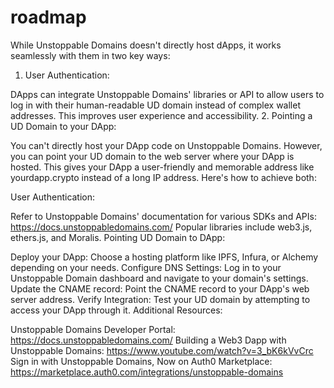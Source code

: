 # roadmap


While Unstoppable Domains doesn't directly host dApps, it works seamlessly with them in two key ways:

1. User Authentication:

DApps can integrate Unstoppable Domains' libraries or API to allow users to log in with their human-readable UD domain instead of complex wallet addresses.
This improves user experience and accessibility.
2. Pointing a UD Domain to your DApp:

You can't directly host your DApp code on Unstoppable Domains. However, you can point your UD domain to the web server where your DApp is hosted.
This gives your DApp a user-friendly and memorable address like yourdapp.crypto instead of a long IP address.
Here's how to achieve both:

User Authentication:

Refer to Unstoppable Domains' documentation for various SDKs and APIs: https://docs.unstoppabledomains.com/
Popular libraries include web3.js, ethers.js, and Moralis.
Pointing UD Domain to DApp:

Deploy your DApp: Choose a hosting platform like IPFS, Infura, or Alchemy depending on your needs.
Configure DNS Settings: Log in to your Unstoppable Domain dashboard and navigate to your domain's settings.
Update the CNAME record: Point the CNAME record to your DApp's web server address.
Verify Integration: Test your UD domain by attempting to access your DApp through it.
Additional Resources:

Unstoppable Domains Developer Portal: https://docs.unstoppabledomains.com/
Building a Web3 Dapp with Unstoppable Domains: https://www.youtube.com/watch?v=3_bK6kVvCrc
Sign in with Unstoppable Domains, Now on Auth0 Marketplace: https://marketplace.auth0.com/integrations/unstoppable-domains
